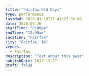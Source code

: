 ```yaml
---
title: "Fairfax USA Days"
type: performance
lastMod: 2020-03-10T21:41:22-06:00
date: 2020-06-26
startTime: "8:00pm"
endTime: "12:00am"
location: "Fairfax"
city: "Fairfax, IA"
venues:
  - Fairfax
description: "Text about this post"
publishDate: 2019-11-27
draft: false
---
```

